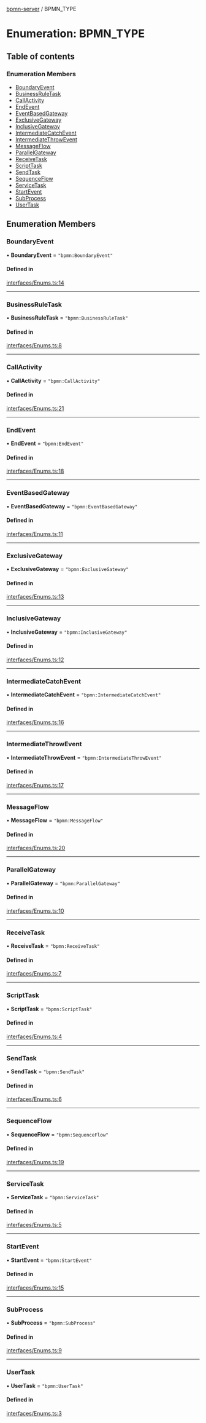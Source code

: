 [bpmn-server](../README.md) / BPMN\_TYPE

# Enumeration: BPMN\_TYPE

## Table of contents

### Enumeration Members

- [BoundaryEvent](bpmn_type.md#boundaryevent)
- [BusinessRuleTask](bpmn_type.md#businessruletask)
- [CallActivity](bpmn_type.md#callactivity)
- [EndEvent](bpmn_type.md#endevent)
- [EventBasedGateway](bpmn_type.md#eventbasedgateway)
- [ExclusiveGateway](bpmn_type.md#exclusivegateway)
- [InclusiveGateway](bpmn_type.md#inclusivegateway)
- [IntermediateCatchEvent](bpmn_type.md#intermediatecatchevent)
- [IntermediateThrowEvent](bpmn_type.md#intermediatethrowevent)
- [MessageFlow](bpmn_type.md#messageflow)
- [ParallelGateway](bpmn_type.md#parallelgateway)
- [ReceiveTask](bpmn_type.md#receivetask)
- [ScriptTask](bpmn_type.md#scripttask)
- [SendTask](bpmn_type.md#sendtask)
- [SequenceFlow](bpmn_type.md#sequenceflow)
- [ServiceTask](bpmn_type.md#servicetask)
- [StartEvent](bpmn_type.md#startevent)
- [SubProcess](bpmn_type.md#subprocess)
- [UserTask](bpmn_type.md#usertask)

## Enumeration Members

### BoundaryEvent

• **BoundaryEvent** = ``"bpmn:BoundaryEvent"``

#### Defined in

[interfaces/Enums.ts:14](https://github.com/bpmnServer/bpmn-server/blob/b56411b/src/interfaces/Enums.ts#L14)

___

### BusinessRuleTask

• **BusinessRuleTask** = ``"bpmn:BusinessRuleTask"``

#### Defined in

[interfaces/Enums.ts:8](https://github.com/bpmnServer/bpmn-server/blob/b56411b/src/interfaces/Enums.ts#L8)

___

### CallActivity

• **CallActivity** = ``"bpmn:CallActivity"``

#### Defined in

[interfaces/Enums.ts:21](https://github.com/bpmnServer/bpmn-server/blob/b56411b/src/interfaces/Enums.ts#L21)

___

### EndEvent

• **EndEvent** = ``"bpmn:EndEvent"``

#### Defined in

[interfaces/Enums.ts:18](https://github.com/bpmnServer/bpmn-server/blob/b56411b/src/interfaces/Enums.ts#L18)

___

### EventBasedGateway

• **EventBasedGateway** = ``"bpmn:EventBasedGateway"``

#### Defined in

[interfaces/Enums.ts:11](https://github.com/bpmnServer/bpmn-server/blob/b56411b/src/interfaces/Enums.ts#L11)

___

### ExclusiveGateway

• **ExclusiveGateway** = ``"bpmn:ExclusiveGateway"``

#### Defined in

[interfaces/Enums.ts:13](https://github.com/bpmnServer/bpmn-server/blob/b56411b/src/interfaces/Enums.ts#L13)

___

### InclusiveGateway

• **InclusiveGateway** = ``"bpmn:InclusiveGateway"``

#### Defined in

[interfaces/Enums.ts:12](https://github.com/bpmnServer/bpmn-server/blob/b56411b/src/interfaces/Enums.ts#L12)

___

### IntermediateCatchEvent

• **IntermediateCatchEvent** = ``"bpmn:IntermediateCatchEvent"``

#### Defined in

[interfaces/Enums.ts:16](https://github.com/bpmnServer/bpmn-server/blob/b56411b/src/interfaces/Enums.ts#L16)

___

### IntermediateThrowEvent

• **IntermediateThrowEvent** = ``"bpmn:IntermediateThrowEvent"``

#### Defined in

[interfaces/Enums.ts:17](https://github.com/bpmnServer/bpmn-server/blob/b56411b/src/interfaces/Enums.ts#L17)

___

### MessageFlow

• **MessageFlow** = ``"bpmn:MessageFlow"``

#### Defined in

[interfaces/Enums.ts:20](https://github.com/bpmnServer/bpmn-server/blob/b56411b/src/interfaces/Enums.ts#L20)

___

### ParallelGateway

• **ParallelGateway** = ``"bpmn:ParallelGateway"``

#### Defined in

[interfaces/Enums.ts:10](https://github.com/bpmnServer/bpmn-server/blob/b56411b/src/interfaces/Enums.ts#L10)

___

### ReceiveTask

• **ReceiveTask** = ``"bpmn:ReceiveTask"``

#### Defined in

[interfaces/Enums.ts:7](https://github.com/bpmnServer/bpmn-server/blob/b56411b/src/interfaces/Enums.ts#L7)

___

### ScriptTask

• **ScriptTask** = ``"bpmn:ScriptTask"``

#### Defined in

[interfaces/Enums.ts:4](https://github.com/bpmnServer/bpmn-server/blob/b56411b/src/interfaces/Enums.ts#L4)

___

### SendTask

• **SendTask** = ``"bpmn:SendTask"``

#### Defined in

[interfaces/Enums.ts:6](https://github.com/bpmnServer/bpmn-server/blob/b56411b/src/interfaces/Enums.ts#L6)

___

### SequenceFlow

• **SequenceFlow** = ``"bpmn:SequenceFlow"``

#### Defined in

[interfaces/Enums.ts:19](https://github.com/bpmnServer/bpmn-server/blob/b56411b/src/interfaces/Enums.ts#L19)

___

### ServiceTask

• **ServiceTask** = ``"bpmn:ServiceTask"``

#### Defined in

[interfaces/Enums.ts:5](https://github.com/bpmnServer/bpmn-server/blob/b56411b/src/interfaces/Enums.ts#L5)

___

### StartEvent

• **StartEvent** = ``"bpmn:StartEvent"``

#### Defined in

[interfaces/Enums.ts:15](https://github.com/bpmnServer/bpmn-server/blob/b56411b/src/interfaces/Enums.ts#L15)

___

### SubProcess

• **SubProcess** = ``"bpmn:SubProcess"``

#### Defined in

[interfaces/Enums.ts:9](https://github.com/bpmnServer/bpmn-server/blob/b56411b/src/interfaces/Enums.ts#L9)

___

### UserTask

• **UserTask** = ``"bpmn:UserTask"``

#### Defined in

[interfaces/Enums.ts:3](https://github.com/bpmnServer/bpmn-server/blob/b56411b/src/interfaces/Enums.ts#L3)
